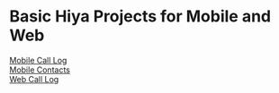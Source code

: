 # Basic Hiya Projects for Mobile and Web
[Mobile Call Log](https://github.com/hiyainc/mobile-basic-projects/wiki/Mobile-Call-Log-App)    
[Mobile Contacts](https://github.com/hiyainc/mobile-basic-projects/wiki/Mobile-Contacts-App)   
[Web Call Log](https://github.com/hiyainc/mobile-basic-projects/wiki/Web-Call-Log)  
